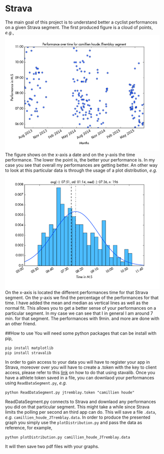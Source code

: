 # Strava

The main goal of this project is to understand better a cyclist performances on a given Strava segment. The first produced figure is a cloud of points, *e.g.*, 
![fig1](https://github.com/TontonTremblay/Strava/blob/master/example_results/Cloud_camillien_houde_JTremblay.png)
The figure shows on the x-axis a date and on the y-axis the time performance. The lower the point is, the better your performance is. In my case you see that overall my performances are getting better. 
An other way to look at this particular data is through the usage of a plot distribution, *e.g.*
![fig1](https://github.com/TontonTremblay/Strava/blob/master/example_results/Dist_camillien_houde_JTremblay.png)
On the x-axis is located the different performances time for that Strava segment. On the y-axis we find the percentage of the performances for that time. I have added the mean and median as vertical lines as well as the normal fit. This allows you to get a better sense of your performances on a particular segment. In my case we can see that I in general I am around 7 min. for that segment. The performances with 9min. and more are done with an other friend. 

##How to use
You will need some python packages that can be install with pip, 
```
pip install matplotlib
pip install stravalib
```
In order to gain access to your data you will have to register your app in Strava, moreover over you will have to create a .token with the key to client access, please refer to this [link](https://github.com/hozn/stravalib) on how to do that using stavalib. 
Once you have a athlete token saved in a file, you can downlaod your performances using `ReadDataSegment.py`, *e.g.*
```
python ReadDataSegment.py jtremblay.token "camillien houde"
```
ReadDataSegment.py connects to Strava and downlaod any performances you did on that particular segment. This might take a while since Strava limits the polling per second an third app can do. This will save a file `.data`, *e.g.* `camillien_houde_JTremblay.data`. 
In order to produce the presented graph you simply use the `plotDistribution.py` and pass the data as reference, for example,
```
python plotDistribution.py camillien_houde_JTremblay.data
```
It will then save two pdf files with your graphs.
